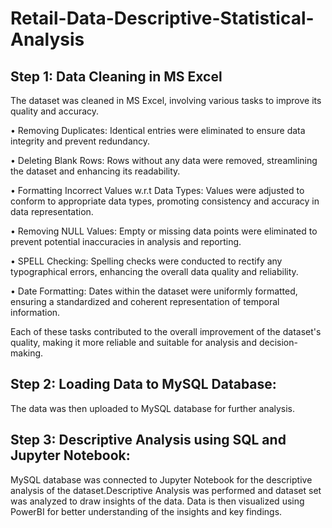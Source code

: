 # Retail-Data-Descriptive-Statistical-Analysis

## Step 1: Data Cleaning in MS Excel
The dataset was cleaned in MS Excel, involving various tasks to improve its quality and accuracy.

• Removing Duplicates: Identical entries were eliminated to ensure data integrity and prevent redundancy.

• Deleting Blank Rows: Rows without any data were removed, streamlining the dataset and enhancing its readability.

• Formatting Incorrect Values w.r.t Data Types: Values were adjusted to conform to appropriate data types, promoting consistency and accuracy in data representation.

• Removing NULL Values: Empty or missing data points were eliminated to prevent potential inaccuracies in analysis and reporting.

• SPELL Checking: Spelling checks were conducted to rectify any typographical errors, enhancing the overall data quality and reliability.

• Date Formatting: Dates within the dataset were uniformly formatted, ensuring a standardized and coherent representation of temporal information.

Each of these tasks contributed to the overall improvement of the dataset's quality, making it more reliable and suitable for analysis and decision-making.

## Step 2: Loading Data to MySQL Database:
The data was then uploaded to MySQL database for further analysis.

## Step 3: Descriptive Analysis using SQL and Jupyter Notebook:
MySQL database was connected to Jupyter Notebook for the descriptive analysis of the dataset.Descriptive Analysis was performed and dataset set was analyzed to draw insights of the data. Data is then visualized using PowerBI for better understanding of the insights and key findings.
